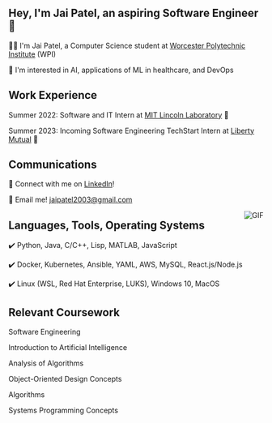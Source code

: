 ## Hey, I'm Jai Patel, an aspiring Software Engineer👋
:man_technologist: I'm Jai Patel, a Computer Science student at [Worcester Polytechnic Institute](https://www.wpi.edu/) (WPI)

:crystal_ball: I'm interested in AI, applications of ML in healthcare, and DevOps 


## Work Experience
Summer 2022: Software and IT Intern at [MIT Lincoln Laboratory](https://www.ll.mit.edu/) :rocket: 

Summer 2023: Incoming Software Engineering TechStart Intern at [Liberty Mutual](https://www.libertymutual.com/) :statue_of_liberty:

## Communications
:link: Connect with me on [LinkedIn](https://www.linkedin.com/in/jai-c-patel-063a6a211/)!

:email: Email me! jaipatel2003@gmail.com

<img align="right" alt="GIF" src="https://media.tenor.com/GfSX-u7VGM4AAAAC/coding.gif" />


## Languages, Tools, Operating Systems
:heavy_check_mark: Python, Java, C/C++, Lisp, MATLAB, JavaScript

:heavy_check_mark: Docker, Kubernetes, Ansible, YAML, AWS, MySQL, React.js/Node.js

:heavy_check_mark: Linux (WSL, Red Hat Enterprise, LUKS), Windows 10, MacOS

## Relevant Coursework
Software Engineering

Introduction to Artificial Intelligence

Analysis of Algorithms

Object-Oriented Design Concepts

Algorithms

Systems Programming Concepts




